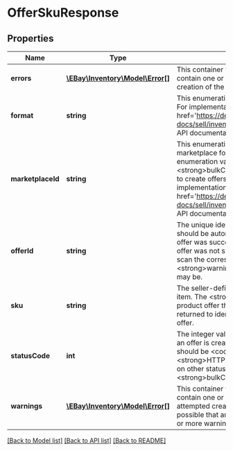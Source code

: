 # OfferSkuResponse

## Properties
Name | Type | Description | Notes
------------ | ------------- | ------------- | -------------
**errors** | [**\EBay\Inventory\Model\Error[]**](Error.md) | This container will be returned at the offer level, and will contain one or more errors if any occurred with the attempted creation of the corresponding offer. | [optional] 
**format** | **string** | This enumeration value indicates the listing format of the offer. For implementation help, refer to &lt;a href&#x3D;&#x27;https://developer.ebay.com/api-docs/sell/inventory/types/slr:FormatTypeEnum&#x27;&gt;eBay API documentation&lt;/a&gt; | [optional] 
**marketplaceId** | **string** | This enumeration value is the unique identifier of the eBay marketplace for which the offer will be made available. This enumeration value should be the same for all offers since the &lt;strong&gt;bulkCreateOffer&lt;/strong&gt; method can only be used to create offers for one eBay marketplace at a time. For implementation help, refer to &lt;a href&#x3D;&#x27;https://developer.ebay.com/api-docs/sell/inventory/types/slr:MarketplaceEnum&#x27;&gt;eBay API documentation&lt;/a&gt; | [optional] 
**offerId** | **string** | The unique identifier of the newly-created offer. This identifier should be automatically created by eBay if the creation of the offer was successful. It is not returned if the creation of the offer was not successful. In which case, the user may want to scan the corresponding &lt;strong&gt;errors&lt;/strong&gt; and/or &lt;strong&gt;warnings&lt;/strong&gt; container to see what the issue may be. | [optional] 
**sku** | **string** | The seller-defined Stock-Keeping Unit (SKU) of the inventory item. The &lt;strong&gt;sku&lt;/strong&gt; value is required for each product offer that the seller is trying to create, and it is always returned to identified the product that is associated with the offer. | [optional] 
**statusCode** | **int** | The integer value returned in this field is the http status code. If an offer is created successfully, the value returned in this field should be &lt;code&gt;200&lt;/code&gt;. A user can view the &lt;strong&gt;HTTP status codes&lt;/strong&gt; section for information on other status codes that may be returned with the &lt;strong&gt;bulkCreateOffer&lt;/strong&gt; method. | [optional] 
**warnings** | [**\EBay\Inventory\Model\Error[]**](Error.md) | This container will be returned at the offer level, and will contain one or more warnings if any occurred with the attempted creation of the corresponding offer. Note that it is possible that an offer can be created successfully even if one or more warnings are triggered. | [optional] 

[[Back to Model list]](../../README.md#documentation-for-models) [[Back to API list]](../../README.md#documentation-for-api-endpoints) [[Back to README]](../../README.md)

